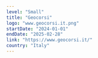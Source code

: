 ```yaml
---
level: "Small"
title: "Geocorsi"
logo: "www.geocorsi.it.png"
startDate: "2024-01-01"
endDate: "2025-02-28"
link: "https://www.geocorsi.it/"
country: "Italy"
---
```

